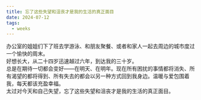 ```yaml
---
title: 忘了这些失望和沮丧才是我的生活的真正面目
date: 2024-07-12
tags:
  - weeks
---
```

办公室的姐姐们下了班去学游泳、和朋友聚餐、或者和家人一起去周边的城市度过一个愉快的周末。
<br>
好想长大，从二十四岁迅速越过六年，到达我的三十岁。
<br>
总是在期待一切都会变好——在明天、在明年。现在所有困扰的事情都将消失、所有渴望的都将得到、所有失去的都会以另一种方式回到我身边。温暖与爱包围着我，每天都该充盈幸福。
<br>
太过对今天和自己失望，忘了这些失望和沮丧才是我的生活的真正面目。